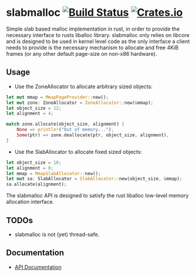 # slabmalloc [![Build Status](https://travis-ci.org/gz/rust-slabmalloc.svg)](https://travis-ci.org/gz/rust-slabmalloc) [![Crates.io](https://img.shields.io/crates/v/slabmalloc.svg)](https://crates.io/crates/slabmalloc)

Simple slab based malloc implementation in rust, in order to provide the
necessary interface to rusts liballoc library. slabmalloc only relies on libcore
and is designed to be used in kernel level code as the only interface a client
needs to provide is the  necessary mechanism to allocate and free 4KiB frames
(or any other default page-size on non-x86 hardware).

## Usage

* Use the ZoneAllocator to allocate arbitrary sized objects:
```rust
let mut mmap = MmapPageProvider::new();
let mut zone: ZoneAllocator = ZoneAllocator::new(&mmap);
let object_size = 12;
let alignment = 4;

match zone.allocate(object_size, alignment) {
    None => println!("Out of memory..."),
    Some(ptr) => zone.deallocate(ptr, object_size, alignment),
}
```

* Use the SlabAllocator to allocate fixed sized objects:
```rust
let object_size = 10;
let alignment = 8;
let mmap = MmapSlabAllocator::new();
let mut sa: SlabAllocator = SlabAllocator::new(object_size, &mmap);
sa.allocate(alignment);
```

The slabmalloc API is designed to satisfy the rust liballoc low-level memory allocation interface.

## TODOs
  * slabmalloc is not (yet) thread-safe.

## Documentation
* [API Documentation](http://gz.github.io/rust-slabmalloc/slabmalloc/)
